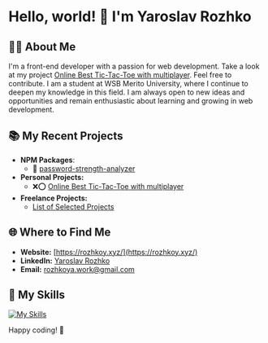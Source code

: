 # Hello, world! 👋 I'm Yaroslav Rozhko

## 👨‍💻 About Me

I'm a front-end developer with a passion for web development. Take a look  at my project [Online Best Tic-Tac-Toe with multiplayer](https://github.com/rozhkoy/best-tic-tac-toe). Feel free to contribute. I am a student at WSB Merito University, where I continue to deepen my knowledge in this field. I am always open to new ideas and opportunities and remain enthusiastic about learning and growing in web development.

## 📚 My Recent Projects
- **NPM Packages**:
    - 🔐 [password-strength-analyzer](https://github.com/rozhkoy/password-strength-analyzer)
- **Personal Projects:**
    - ❌⭕ [Online Best Tic-Tac-Toe with multiplayer](https://github.com/rozhkoy/best-tic-tac-toe)
- **Freelance Projects:**
    - [List of Selected Projects](https://github.com/rozhkoy/projects)

## 🌐 Where to Find Me

- **Website:** [https://rozhkoy.xyz/](https://rozhkoy.xyz/)
- **LinkedIn:** [Yaroslav Rozhko](https://www.linkedin.com/in/yaroslav-rozhko)
- **Email:** [rozhkoya.work@gmail.com](mailto:rozhkoya.work@gmail.com)

## 💼 My Skills

[![My Skills](https://skillicons.dev/icons?i=react,ts,js,html,css,tailwind,astro,nodejs,postgres)](https://skillicons.dev)

Happy coding! 🚀

